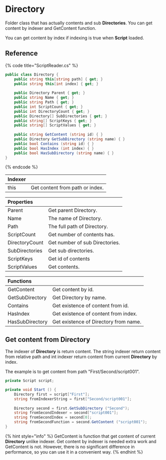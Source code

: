 # Directory

Folder class that has actually contents and sub **Directories**. You can get content by indexer and GetContent function.

You can get content by index if indexing is true when **Script** loaded.

## Reference

{% code title="ScriptReader.cs" %}
```csharp
public class Directory {
    public string this[string path] { get; }
    public string this[int index] { get; }
    
    public Directory Parent { get; }
    public string Name { get; }
    public string Path { get; }
    public int ScriptCount { get; }
    public int DirectoryCount { get; }
    public Directory[] SubDirectories { get; }
    public string[] ScriptKeys { get; }
    public string[] ScriptValues { get; }
    
    public string GetContent (string id) { }
    public Directory GetSubDirectory (string name) { }
    public bool Contains (string id) { }
    public bool HasIndex (int index) { }
    public bool HasSubDirectory (string name) { }
}
```
{% endcode %}

| Indexer |  |
| :--- | :--- |
| this | Get content from path or index. |

| Properties |  |
| :--- | :--- |
| Parent | Get parent Directory. |
| Name | The name of Directory. |
| Path | The full path of Directory. |
| ScriptCount | Get number of contents has. |
| DirectoryCount | Get number of sub Directories. |
| SubDirectories | Get sub directories. |
| ScriptKeys | Get id of contents |
| ScriptValues | Get contents. |

| Functions |  |
| :--- | :--- |
| GetContent | Get content by id. |
| GetSubDirectory | Get Directory by name. |
| Contains | Get existence of content from id. |
| HasIndex | Get existence of content from index. |
| HasSubDirectory | Get existence of Directory from name. |

## Get content from Directory

The indexer of **Directory** is return content. The string indexer return content from relative path and int indexer return content from current **Directory** by index.

The example is to get content from path "First/Second/script001".

```csharp
private Script script;

private void Start () {
    Directory first = script["First"];
    string fromIndexerString = first["Second/script001"];
    
    Directory second = first.GetSubDirectory ("Second");
    string fromSecondIndexer = second["script001"];
    string fromSecondIndex = second[0];
    string fromSecondFunction = second.GetContent ("script001");
}
```

{% hint style="info" %}
GetContent is function that get content of current **Directory** unlike indexer. Get content by indexer is needed extra work and GetContent is not. However, there is no significant difference in performance, so you can use it in a convenient way.
{% endhint %}

